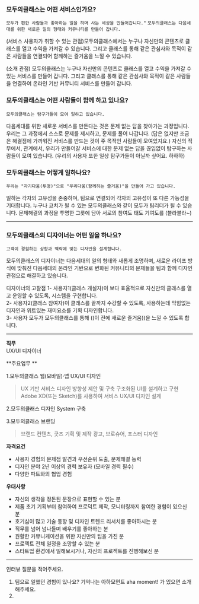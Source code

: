 

### 모두의클래스는 어떤 서비스인가요? 

``모두가 편한 사람들과 좋아하는 일을 하며 사는 세상을 만들어갑니다."``
``모두의클래스는 다음세대를 위한 새로운 일의 형태와 커뮤니티를 만들어 갑니다.``

(서비스 사용자가 취할 수 있는 관점)모두의클래스에서는 누구나 자신만의 콘텐츠로 클래스를 열고 수익을 가져갈 수 있습니다. 
그리고 클래스를 통해 같은 관심사와 목적이 같은 사람들을 연결되어 함께하는 즐거움을 느낄 수 있습니다. 


(소개 관점) 모두의클래스는 누구나 자신만의 콘텐츠로 클래스를 열고 수익을 가져갈 수 있는 서비스를 만들어 갑니다. 그리고 클래스를 통해 같은 관심사와 목적이 같은 사람들을 연결하여 온라인 기반 커뮤니티 서비스를 만들어 갑니다. 




### 모두의클래스는 어떤 사람들이 함께 하고 있나요?

``모두의클래스는 탐구가들이 모여 일하고 있습니다.``

다음세대를 위한 새로운 서비스를 만든다는 것은 문제 없는 답을 찾아가는 과정입니다. 
우리는 그 과정에서 스스로 문제를 제시하고, 문제를 풀어 나갑니다. 
(답은 없지만 조금은 해결점에 가까워진 서비스를 만드는 것이 주 목적인 사람들이 모여있지요.)
자신의 직무에서, 관계에서, 우리가 만들어갈 서비스에 대한 문제 없는 답을 끊임없이 탐구하는 사람들이 모여 있습니다. 
(우리의 사용자 또한 일상 탐구가들이 아닐까 싶어요. 하하하)



### 모두의클래스는 어떻게 일하나요?

``우리는 "자기다움(투명)"으로 "우리다움(함께하는 즐거움)"을 만들어 가고 있습니다.``

일하는 각자의 고유성을 존중하며, 팀으로 연결되어 각자의 고유성이 또 다른 가능성을 기대합니다. 누구나 코치가 될 수 있는 모두의클래스와 같이 모두가 팀리더가 될 수 있습니다. 문제해결의 과정을 투명한 그릇에 담아 서로의 참여도 태도 기여도를 (블라블라~) 



------------



### 모두의클래스의 디자이너는 어떤 일을 하나요?

``고객이 경험하는 상황과 맥락에 맞는 디자인을 설계합니다.`` 

모두의클래스의 디자이너는 다음세대의 일의 형태와 새롭게 조명하며,
새로운 라이프 방식에 맞춰진 다음세대의 온라인 기반으로 변화된 커뮤니티의 문제들을
팀과 함께 디자인 관점으로 해결하고 있습니다.

디자이너의 고찰점
1- 사용자1(클래스 개설자)이 보다 효율적으로 자신만의 클래스를 열고 운영할 수 있도록, 시스템을 구현합니다.  
2- 사용자2(클래스 참여자)이 클래스를 끝까지 수강할 수 있도록, 사용하는데 막힘없는 디자인과 위트있는 재미요소를 기획 디자인합니다.  
3- 사용자 모두가 모두의클래스를 통해 ((이 전에 새로운 즐거움))을 느낄 수 있도록 합니다.  



------------




**직무**  
UX/UI 디자이너 

**주요업무  **

1.모두의클래스 웹(모바일)·앱 UX/UI 디자인
> UX 기반 서비스 디자인 방향성 제안 및 구축
> 구조화된 UI를 설계하고 구현
> Adobe XD(또는 Sketch)를 사용하여 서비스 UX/UI 디자인 설계
 
2.모두의클래스 디자인 System 구축
 
3.모두의클래스 브랜딩
 >브랜드 컨텐츠, 굿즈 기획 및 제작
 >광고, 브로슈어, 포스터 디자인

 
**자격요건** 

 - 사용자 경험의 문제점 발견과 우선순위 도출, 문제해결 능력
 - 디자인 분야 2년 이상의 경력 보유자 (모바일 경력 필수) 
 - 다양한 파트와의 협업 경험


**우대사항**

 - 자신의 생각을 정돈된 문장으로 표현할 수 있는 분
 - 제품 초기 기획부터 참여하여 프로덕트 제작, 모니터링까지 참여한 경험이 있으신 분
 - 호기심이 많고 기술 동향 및 디자인 트렌드 리서치를 좋아하시는 분 
 - 직무를 넘어 넘나들며 배우기를 좋아하는 분
 - 원활한 커뮤니케이션을 위한 자신만의 팁을 가진 분
 - 프로젝트 전체 일정을 조망할 수 있는 분
 - 스타트업 환경에서 일해보시거나, 자신의 프로젝트를 진행해보신 분



------------


 인터뷰 질문을 적어주세요.

1. 팀으로 일했던 경험이 있나요? 기억나는 아하모먼트 aha moment! 가 있으면 소개해주세요.
2. 
